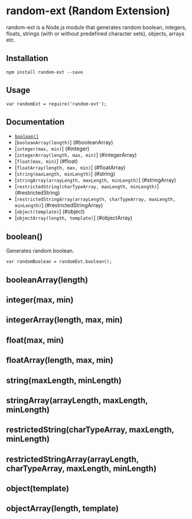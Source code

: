 # random-ext (Random Extension)

random-ext is a Node.js module that generates random boolean, integers, floats, strings (with or without predefined character sets), objects, arrays etc.

## Installation

```
npm install random-ext --save
```

## Usage

```
var randomExt = require('random-ext');
```

## Documentation

* [`boolean()`](#boolean)
* [`booleanArray(length)`] (#booleanArray)
* [`integer(max, min)`] (#integer)
* [`integerArray(length, max, min)`] (#integerArray)
* [`float(max, min)`] (#float)
* [`floatArray(length, max, min)`] (#floatArray)
* [`string(maxLength, minLength)`] (#string)
* [`stringArray(arrayLength, maxLength, minLength)`] (#stringArray)
* [`restrictedString(charTypeArray, maxLength, minLength)`] (#restrictedString)
* [`restrictedStringArray(arrayLength, charTypeArray, maxLength, minLength)`] (#restrictedStringArray)
* [`object(template)`] (#object)
* [`objectArray(length, template)`] (#objectArray)

## <a name="boolean"/> boolean()
Generates random boolean.
```
var randomBoolean = randomExt.boolean();
```
## <a name="booleanArray"/> booleanArray(length)
## <a name="integer"/> integer(max, min)
## <a name="integerArray"/> integerArray(length, max, min)
## <a name="float"/> float(max, min)
## <a name="floatArray"/> floatArray(length, max, min)
## <a name="string"/> string(maxLength, minLength)
## <a name="stringArray"/> stringArray(arrayLength, maxLength, minLength)
## <a name="restrictedString"/> restrictedString(charTypeArray, maxLength, minLength)
## <a name="restrictedStringArray"/> restrictedStringArray(arrayLength, charTypeArray, maxLength, minLength)
## <a name="object"/> object(template)
## <a name="objectArray"/> objectArray(length, template)

